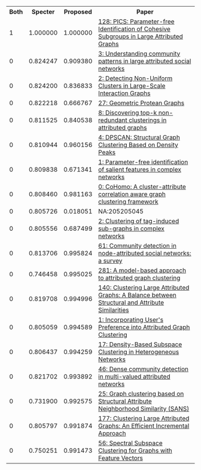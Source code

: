 <html><table><tr>
<th>Both</th>
<th>Specter</th>
<th>Proposed</th>
<th>Paper</th>
</tr>
<tr>
<td>1</td>
<td>1.000000</td>
<td>1.000000</td>
<td><a href="https://www.semanticscholar.org/paper/3a7430f6612f7e30d2fa72bc97ad40346940308c">128: PICS: Parameter-free Identification of Cohesive Subgroups in Large Attributed Graphs</a></td>
</tr>
<tr>
<td>0</td>
<td>0.824247</td>
<td>0.909380</td>
<td><a href="https://www.semanticscholar.org/paper/3f9f5582ff6ccd4c01e9d289569063ff333a2470">3: Understanding community patterns in large attributed social networks</a></td>
</tr>
<tr>
<td>0</td>
<td>0.824200</td>
<td>0.836833</td>
<td><a href="https://www.semanticscholar.org/paper/7de789617aec0b197c5215259f908fb3054f01ae">2: Detecting Non-Uniform Clusters in Large-Scale Interaction Graphs</a></td>
</tr>
<tr>
<td>0</td>
<td>0.822218</td>
<td>0.666767</td>
<td><a href="https://www.semanticscholar.org/paper/c2ca92bf67e81ad4b1c3a6871039e6d613758850">27: Geometric Protean Graphs</a></td>
</tr>
<tr>
<td>0</td>
<td>0.811525</td>
<td>0.840538</td>
<td><a href="https://www.semanticscholar.org/paper/5a07e47f58f0999fdf64b5d8a832807a6f8dd94e">8: Discovering top-k non-redundant clusterings in attributed graphs</a></td>
</tr>
<tr>
<td>0</td>
<td>0.810944</td>
<td>0.960156</td>
<td><a href="https://www.semanticscholar.org/paper/616dbfe53945408b506aafdb6c9920ccc021a197">4: DPSCAN: Structural Graph Clustering Based on Density Peaks</a></td>
</tr>
<tr>
<td>0</td>
<td>0.809838</td>
<td>0.671341</td>
<td><a href="https://www.semanticscholar.org/paper/33ae89f43037f56f84c94e41500b350acf01ee3c">1: Parameter-free identification of salient features in complex networks</a></td>
</tr>
<tr>
<td>0</td>
<td>0.808460</td>
<td>0.981163</td>
<td><a href="https://www.semanticscholar.org/paper/697af01e4f7680ccf6c9eea45650eb8b767a67b1">0: CoHomo: A cluster-attribute correlation aware graph clustering framework</a></td>
</tr>
<tr>
<td>0</td>
<td>0.805726</td>
<td>0.018051</td>
<td>NA:205205045</td>
</tr>
<tr>
<td>0</td>
<td>0.805556</td>
<td>0.687499</td>
<td><a href="https://www.semanticscholar.org/paper/fda2d1ee8b11e6b4ed8c4ce27bde22f7a06ffb88">2: Clustering of tag-induced sub-graphs in complex networks</a></td>
</tr>
<tr>
<td>0</td>
<td>0.813706</td>
<td>0.995824</td>
<td><a href="https://www.semanticscholar.org/paper/3b7d04ebc1d8ef76d7f807838f5b6701fb9cbc09">61: Community detection in node-attributed social networks: a survey</a></td>
</tr>
<tr>
<td>0</td>
<td>0.746458</td>
<td>0.995025</td>
<td><a href="https://www.semanticscholar.org/paper/14b8f867e725e29e6afd45a0d655f22994cbfdc5">281: A model-based approach to attributed graph clustering</a></td>
</tr>
<tr>
<td>0</td>
<td>0.819708</td>
<td>0.994996</td>
<td><a href="https://www.semanticscholar.org/paper/782c85f7347768e4275fb12d699012b6109d3a32">140: Clustering Large Attributed Graphs: A Balance between Structural and Attribute Similarities</a></td>
</tr>
<tr>
<td>0</td>
<td>0.805059</td>
<td>0.994589</td>
<td><a href="https://www.semanticscholar.org/paper/8e8a7994162abff2264cd3a9232f5475984b2849">1: Incorporating User's Preference into Attributed Graph Clustering</a></td>
</tr>
<tr>
<td>0</td>
<td>0.806437</td>
<td>0.994259</td>
<td><a href="https://www.semanticscholar.org/paper/46258fe9c688be71ae5665db8d3f9001b061ae58">17: Density-Based Subspace Clustering in Heterogeneous Networks</a></td>
</tr>
<tr>
<td>0</td>
<td>0.821702</td>
<td>0.993892</td>
<td><a href="https://www.semanticscholar.org/paper/b1de74830acad0d0732b3d9aa6e8f41b52d0e10d">46: Dense community detection in multi-valued attributed networks</a></td>
</tr>
<tr>
<td>0</td>
<td>0.731900</td>
<td>0.992575</td>
<td><a href="https://www.semanticscholar.org/paper/2728653250dfeb562a582a6de0350fb8ab4ec4c7">25: Graph clustering based on Structural Attribute Neighborhood Similarity (SANS)</a></td>
</tr>
<tr>
<td>0</td>
<td>0.805797</td>
<td>0.991874</td>
<td><a href="https://www.semanticscholar.org/paper/bf203d3be992ca1deaaabd6de0d9ebaeb1567775">177: Clustering Large Attributed Graphs: An Efficient Incremental Approach</a></td>
</tr>
<tr>
<td>0</td>
<td>0.750251</td>
<td>0.991473</td>
<td><a href="https://www.semanticscholar.org/paper/0b476d58458fb1b00a43ea0de4af01fd7655ce90">56: Spectral Subspace Clustering for Graphs with Feature Vectors</a></td>
</tr>
</table></html>
